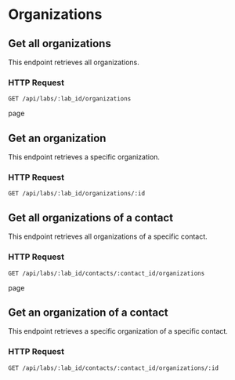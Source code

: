 # Organizations

## Get all organizations

This endpoint retrieves all organizations.

### HTTP Request

`GET /api/labs/:lab_id/organizations`

page

## Get an organization

This endpoint retrieves a specific organization.

### HTTP Request

`GET /api/labs/:lab_id/organizations/:id`

## Get all organizations of a contact

This endpoint retrieves all organizations of a specific contact.

### HTTP Request

`GET /api/labs/:lab_id/contacts/:contact_id/organizations`

page

## Get an organization of a contact

This endpoint retrieves a specific organization of a specific contact.

### HTTP Request

`GET /api/labs/:lab_id/contacts/:contact_id/organizations/:id`
